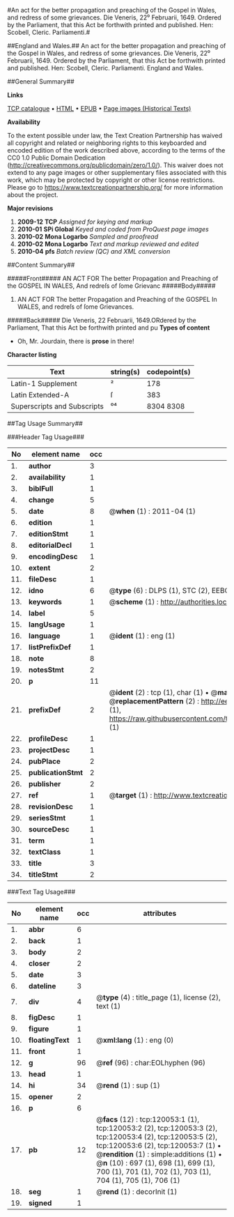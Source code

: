 #An act for the better propagation and preaching of the Gospel in Wales, and redress of some grievances. Die Veneris, 22⁰ Februarii, 1649. Ordered by the Parliament, that this Act be forthwith printed and published. Hen: Scobell, Cleric. Parliamenti.#

##England and Wales.##
An act for the better propagation and preaching of the Gospel in Wales, and redress of some grievances. Die Veneris, 22⁰ Februarii, 1649. Ordered by the Parliament, that this Act be forthwith printed and published. Hen: Scobell, Cleric. Parliamenti.
England and Wales.

##General Summary##

**Links**

[TCP catalogue](http://www.ota.ox.ac.uk/tcp/)  • 
[HTML](http://tei.it.ox.ac.uk/tcp/Texts-HTML/free/A74/A74358.html)  • 
[EPUB](http://tei.it.ox.ac.uk/tcp/Texts-EPUB/free/A74/A74358.epub) • 
[Page images (Historical Texts)](https://historicaltexts.jisc.ac.uk/eebo-99867730e)

**Availability**

To the extent possible under law, the Text Creation Partnership has waived all copyright and related or neighboring rights to this keyboarded and encoded edition of the work described above, according to the terms of the CC0 1.0 Public Domain Dedication (http://creativecommons.org/publicdomain/zero/1.0/). This waiver does not extend to any page images or other supplementary files associated with this work, which may be protected by copyright or other license restrictions. Please go to https://www.textcreationpartnership.org/ for more information about the project.

**Major revisions**

1. __2009-12__ __TCP__ *Assigned for keying and markup*
1. __2010-01__ __SPi Global__ *Keyed and coded from ProQuest page images*
1. __2010-02__ __Mona Logarbo__ *Sampled and proofread*
1. __2010-02__ __Mona Logarbo__ *Text and markup reviewed and edited*
1. __2010-04__ __pfs__ *Batch review (QC) and XML conversion*

##Content Summary##

#####Front#####
AN ACT FOR The better Propagation and Preaching of the GOSPEL IN WALES, And redreſs of ſome Grievanc
#####Body#####

1. AN ACT FOR The better Propagation and Preaching of the GOSPEL In WALES, and redreſs of ſome Grievances.

#####Back#####
Die Veneris, 22 Februarii, 1649.ORdered by the Parliament, That this Act be forthwith printed and pu
**Types of content**

  * Oh, Mr. Jourdain, there is **prose** in there!

**Character listing**


|Text|string(s)|codepoint(s)|
|---|---|---|
|Latin-1 Supplement|²|178|
|Latin Extended-A|ſ|383|
|Superscripts             and Subscripts|⁰⁴|8304 8308|

##Tag Usage Summary##

###Header Tag Usage###

|No|element name|occ|attributes|
|---|---|---|---|
|1.|__author__|3||
|2.|__availability__|1||
|3.|__biblFull__|1||
|4.|__change__|5||
|5.|__date__|8| @__when__ (1) : 2011-04 (1)|
|6.|__edition__|1||
|7.|__editionStmt__|1||
|8.|__editorialDecl__|1||
|9.|__encodingDesc__|1||
|10.|__extent__|2||
|11.|__fileDesc__|1||
|12.|__idno__|6| @__type__ (6) : DLPS (1), STC (2), EEBO-CITATION (1), PROQUEST (1), VID (1)|
|13.|__keywords__|1| @__scheme__ (1) : http://authorities.loc.gov/ (1)|
|14.|__label__|5||
|15.|__langUsage__|1||
|16.|__language__|1| @__ident__ (1) : eng (1)|
|17.|__listPrefixDef__|1||
|18.|__note__|8||
|19.|__notesStmt__|2||
|20.|__p__|11||
|21.|__prefixDef__|2| @__ident__ (2) : tcp (1), char (1)  •  @__matchPattern__ (2) : ([0-9\-]+):([0-9IVX]+) (1), (.+) (1)  •  @__replacementPattern__ (2) : http://eebo.chadwyck.com/downloadtiff?vid=$1&page=$2 (1), https://raw.githubusercontent.com/textcreationpartnership/Texts/master/tcpchars.xml#$1 (1)|
|22.|__profileDesc__|1||
|23.|__projectDesc__|1||
|24.|__pubPlace__|2||
|25.|__publicationStmt__|2||
|26.|__publisher__|2||
|27.|__ref__|1| @__target__ (1) : http://www.textcreationpartnership.org/docs/. (1)|
|28.|__revisionDesc__|1||
|29.|__seriesStmt__|1||
|30.|__sourceDesc__|1||
|31.|__term__|1||
|32.|__textClass__|1||
|33.|__title__|3||
|34.|__titleStmt__|2||


###Text Tag Usage###

|No|element name|occ|attributes|
|---|---|---|---|
|1.|__abbr__|6||
|2.|__back__|1||
|3.|__body__|2||
|4.|__closer__|2||
|5.|__date__|3||
|6.|__dateline__|3||
|7.|__div__|4| @__type__ (4) : title_page (1), license (2), text (1)|
|8.|__figDesc__|1||
|9.|__figure__|1||
|10.|__floatingText__|1| @__xml:lang__ (1) : eng (0)|
|11.|__front__|1||
|12.|__g__|96| @__ref__ (96) : char:EOLhyphen (96)|
|13.|__head__|1||
|14.|__hi__|34| @__rend__ (1) : sup (1)|
|15.|__opener__|2||
|16.|__p__|6||
|17.|__pb__|12| @__facs__ (12) : tcp:120053:1 (1), tcp:120053:2 (2), tcp:120053:3 (2), tcp:120053:4 (2), tcp:120053:5 (2), tcp:120053:6 (2), tcp:120053:7 (1)  •  @__rendition__ (1) : simple:additions (1)  •  @__n__ (10) : 697 (1), 698 (1), 699 (1), 700 (1), 701 (1), 702 (1), 703 (1), 704 (1), 705 (1), 706 (1)|
|18.|__seg__|1| @__rend__ (1) : decorInit (1)|
|19.|__signed__|1||
